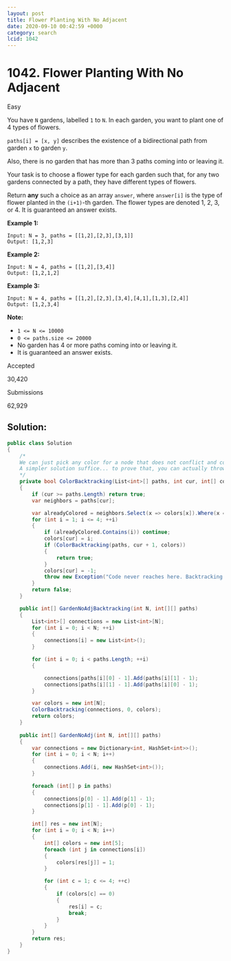 ```yaml
---
layout: post
title: Flower Planting With No Adjacent
date: 2020-09-10 00:42:59 +0000
category: search
lcid: 1042
---
```


# 1042. Flower Planting With No Adjacent

Easy

You have `N` gardens, labelled `1` to `N`. In each garden, you want to plant one of 4 types of flowers.

`paths[i] = [x, y]` describes the existence of a bidirectional path from garden `x` to garden `y`.

Also, there is no garden that has more than 3 paths coming into or leaving it.

Your task is to choose a flower type for each garden such that, for any two gardens connected by a path, they have different types of flowers.

Return **any** such a choice as an array `answer`, where `answer[i]` is the type of flower planted in the `(i+1)`-th garden. The flower types are denoted 1, 2, 3, or 4. It is guaranteed an answer exists.

 **Example 1:**

```
Input: N = 3, paths = [[1,2],[2,3],[3,1]]
Output: [1,2,3]
```

**Example 2:**

```
Input: N = 4, paths = [[1,2],[3,4]]
Output: [1,2,1,2]
```

**Example 3:**

```
Input: N = 4, paths = [[1,2],[2,3],[3,4],[4,1],[1,3],[2,4]]
Output: [1,2,3,4]
```

 

**Note:**

- `1 <= N <= 10000`
- `0 <= paths.size <= 20000`
- No garden has 4 or more paths coming into or leaving it.
- It is guaranteed an answer exists.

Accepted

30,420

Submissions

62,929

## Solution:

```c#
public class Solution
{
	/*
	We can just pick any color for a node that does not conflict and continue; we don't need to backtrack here.
	A simpler solution suffice... to prove that, you can actually throw exception as below
	*/
	private bool ColorBacktracking(List<int>[] paths, int cur, int[] colors)
	{
		if (cur >= paths.Length) return true;
		var neighbors = paths[cur];

		var alreadyColored = neighbors.Select(x => colors[x]).Where(x => x > 0).ToList();
		for (int i = 1; i <= 4; ++i)
		{
			if (alreadyColored.Contains(i)) continue;
			colors[cur] = i;
			if (ColorBacktracking(paths, cur + 1, colors))
			{
				return true;
			}
			colors[cur] = -1;
			throw new Exception("Code never reaches here. Backtracking is not needed");
		}
		return false;
	}

	public int[] GardenNoAdjBacktracking(int N, int[][] paths)
	{
		List<int>[] connections = new List<int>[N];
		for (int i = 0; i < N; ++i)
		{
			connections[i] = new List<int>();
		}

		for (int i = 0; i < paths.Length; ++i)
		{

			connections[paths[i][0] - 1].Add(paths[i][1] - 1);
			connections[paths[i][1] - 1].Add(paths[i][0] - 1);
		}

		var colors = new int[N];
		ColorBacktracking(connections, 0, colors);
		return colors;
	}
	
	public int[] GardenNoAdj(int N, int[][] paths)
	{
		var connections = new Dictionary<int, HashSet<int>>();
		for (int i = 0; i < N; i++)
		{
			connections.Add(i, new HashSet<int>());
		}

		foreach (int[] p in paths)
		{
			connections[p[0] - 1].Add(p[1] - 1);
			connections[p[1] - 1].Add(p[0] - 1);
		}

		int[] res = new int[N];
		for (int i = 0; i < N; i++)
		{
			int[] colors = new int[5];
			foreach (int j in connections[i])
			{
				colors[res[j]] = 1;
			}

			for (int c = 1; c <= 4; ++c)
			{
				if (colors[c] == 0)
				{
					res[i] = c;
					break;
				}
			}
		}
		return res;
	}
}
```